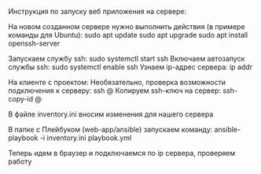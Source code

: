 Инструкция по запуску веб приложения на сервере:

На новом созданном сервере нужно выполнить действия (в примере команды для Ubuntu):
        sudo apt update
        sudo apt upgrade
        sudo apt install openssh-server

Запускаем службу ssh:
        sudo systemctl start ssh 
Включаем автозапуск службы ssh:
        sudo systemctl enable ssh 
Узнаем ip-адрес сервера:
        ip addr 

На клиенте с проектом:
Необязательно, проверка возможности подключения к серверу:
        ssh <userserver>@<ipserver> 
Копируем ssh-ключ на сервер:
        ssh-copy-id <userserver>@<ipserver> 

В файле inventory.ini вносим изменения для нашего сервера 

В папке с Плейбуком (web-app/ansible) запускаем команду: 
        ansible-playbook -i inventory.ini playbook.yml

Теперь идем в браузер и подключаемся по ip сервера, проверяем работу

